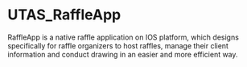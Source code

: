 # UTAS_RaffleApp
RaffleApp is a native raffle application on IOS platform, which designs specifically for raffle organizers to host raffles, manage their client information and conduct drawing in an easier and more efficient way. 
